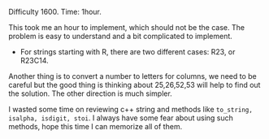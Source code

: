 Difficulty 1600. Time: 1hour.

This took me an hour to implement, which should not be the case. The problem is easy to understand and a bit complicated to implement.

* For strings starting with R, there are two different cases: R23, or R23C14.

Another thing is to convert a number to letters for columns, 
we need to be careful but the good thing is thinking about 25,26,52,53 will help to find out the solution.
The other direction is much simpler. 

I wasted some time on reviewing c++ string and methods like `to_string, isalpha, isdigit, stoi`.
I always have some fear about using such methods, hope this time I can memorize all of them. 
